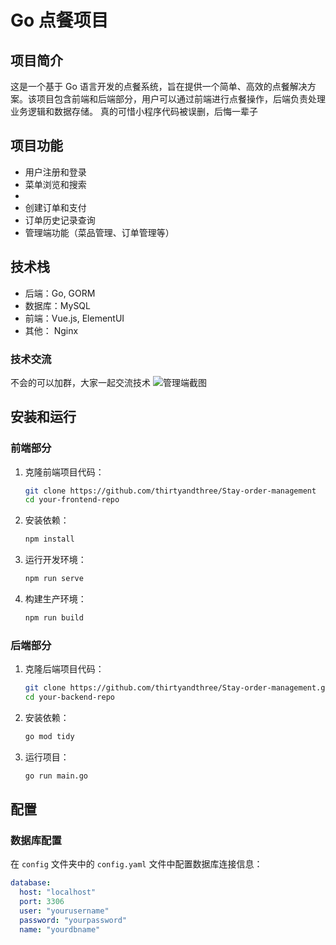 # Go 点餐项目

## 项目简介
这是一个基于 Go 语言开发的点餐系统，旨在提供一个简单、高效的点餐解决方案。该项目包含前端和后端部分，用户可以通过前端进行点餐操作，后端负责处理业务逻辑和数据存储。
真的可惜小程序代码被误删，后悔一辈子
## 项目功能
- 用户注册和登录
- 菜单浏览和搜索
-
- 创建订单和支付
- 订单历史记录查询
- 管理端功能（菜品管理、订单管理等）

## 技术栈
- 后端：Go, GORM
- 数据库：MySQL
- 前端：Vue.js, ElementUI
- 其他： Nginx
### 技术交流
不会的可以加群，大家一起交流技术
![管理端截图](https://qiniu.staykoi.asia/github/%E5%B0%8F%E7%A8%8B%E5%BA%8F/qrcode_1718418622537.jpg)
## 安装和运行

### 前端部分

1. 克隆前端项目代码：
    ```bash
    git clone https://github.com/thirtyandthree/Stay-order-management
    cd your-frontend-repo
    ```

2. 安装依赖：
    ```bash
    npm install
    ```

3. 运行开发环境：
    ```bash
    npm run serve
    ```

4. 构建生产环境：
    ```bash
    npm run build
    ```

### 后端部分

1. 克隆后端项目代码：
    ```bash
    git clone https://github.com/thirtyandthree/Stay-order-management.git
    cd your-backend-repo
    ```

2. 安装依赖：
    ```bash
    go mod tidy
    ```

3. 运行项目：
    ```bash
    go run main.go
    ```

## 配置

### 数据库配置

在 `config` 文件夹中的 `config.yaml` 文件中配置数据库连接信息：

```yaml
database:
  host: "localhost"
  port: 3306
  user: "yourusername"
  password: "yourpassword"
  name: "yourdbname"
